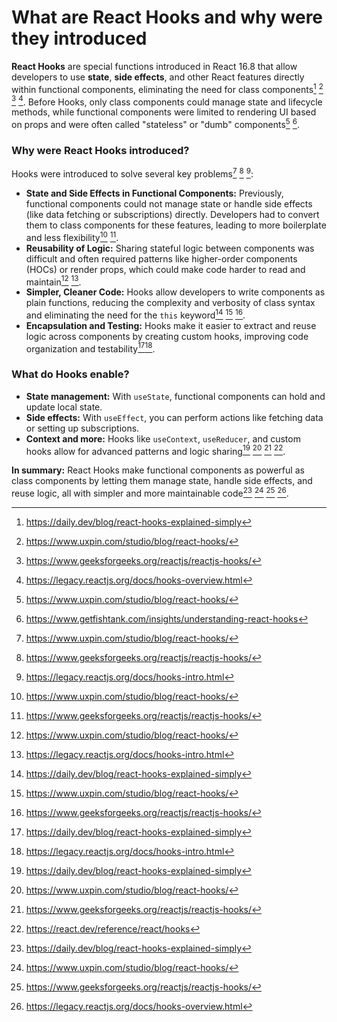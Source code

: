 # What are React Hooks and why were they introduced

**React Hooks** are special functions introduced in React 16.8 that allow developers to use **state**, **side effects**, and other React features directly within functional components, eliminating the need for class components[^1] [^2] [^5] [^6]. Before Hooks, only class components could manage state and lifecycle methods, while functional components were limited to rendering UI based on props and were often called "stateless" or "dumb" components[^2] [^3].

### Why were React Hooks introduced?

Hooks were introduced to solve several key problems[^2] [^5] [^7]:

- **State and Side Effects in Functional Components:** Previously, functional components could not manage state or handle side effects (like data fetching or subscriptions) directly. Developers had to convert them to class components for these features, leading to more boilerplate and less flexibility[^2] [^5].
- **Reusability of Logic:** Sharing stateful logic between components was difficult and often required patterns like higher-order components (HOCs) or render props, which could make code harder to read and maintain[^2] [^7].
- **Simpler, Cleaner Code:** Hooks allow developers to write components as plain functions, reducing the complexity and verbosity of class syntax and eliminating the need for the `this` keyword[^1] [^2] [^5].
- **Encapsulation and Testing:** Hooks make it easier to extract and reuse logic across components by creating custom hooks, improving code organization and testability[^1][^7].


### What do Hooks enable?

- **State management:** With `useState`, functional components can hold and update local state.
- **Side effects:** With `useEffect`, you can perform actions like fetching data or setting up subscriptions.
- **Context and more:** Hooks like `useContext`, `useReducer`, and custom hooks allow for advanced patterns and logic sharing[^1] [^2] [^5] [^9].

**In summary:**
React Hooks make functional components as powerful as class components by letting them manage state, handle side effects, and reuse logic, all with simpler and more maintainable code[^1] [^2] [^5] [^6].

[^1]: https://daily.dev/blog/react-hooks-explained-simply

[^2]: https://www.uxpin.com/studio/blog/react-hooks/

[^3]: https://www.getfishtank.com/insights/understanding-react-hooks

[^4]: https://www.freecodecamp.org/news/react-hooks-fundamentals/

[^5]: https://www.geeksforgeeks.org/reactjs/reactjs-hooks/

[^6]: https://legacy.reactjs.org/docs/hooks-overview.html

[^7]: https://legacy.reactjs.org/docs/hooks-intro.html

[^8]: https://www.w3schools.com/react/react_hooks.asp

[^9]: https://react.dev/reference/react/hooks
